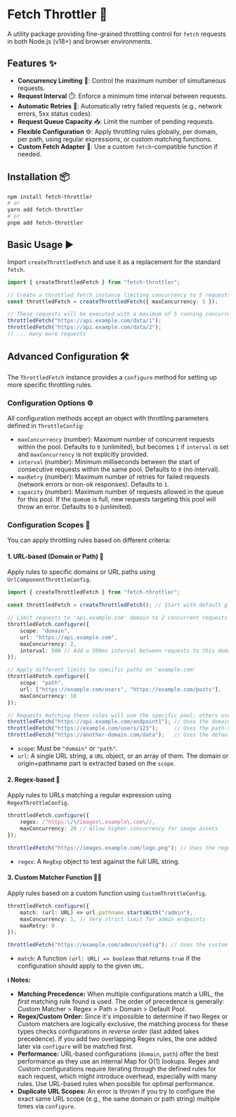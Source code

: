 # Fetch Throttler 🚀

A utility package providing fine-grained throttling control for `fetch` requests in both Node.js (v18+) and browser environments.

## Features ✨

*   **Concurrency Limiting** 🚦: Control the maximum number of simultaneous requests.
*   **Request Interval** ⏱️: Enforce a minimum time interval between requests.
*   **Automatic Retries** 🔄: Automatically retry failed requests (e.g., network errors, 5xx status codes).
*   **Request Queue Capacity** 📥: Limit the number of pending requests.
*   **Flexible Configuration** ⚙️: Apply throttling rules globally, per domain, per path, using regular expressions, or custom matching functions.
*   **Custom Fetch Adapter** 🔌: Use a custom `fetch`-compatible function if needed.

## Installation 📦

```bash
npm install fetch-throttler
# or
yarn add fetch-throttler
# or
pnpm add fetch-throttler
```

## Basic Usage ▶️

Import `createThrottledFetch` and use it as a replacement for the standard `fetch`.

```typescript
import { createThrottledFetch } from "fetch-throttler";

// Create a throttled fetch instance limiting concurrency to 5 requests globally
const throttledFetch = createThrottledFetch({ maxConcurrency: 5 });

// These requests will be executed with a maximum of 5 running concurrently
throttledFetch("https://api.example.com/data/1");
throttledFetch("https://api.example.com/data/2");
// ... many more requests
```

## Advanced Configuration 🛠️

The `ThrottledFetch` instance provides a `configure` method for setting up more specific throttling rules.

### Configuration Options ⚙️

All configuration methods accept an object with throttling parameters defined in `ThrottleConfig`:

*   `maxConcurrency` (number): Maximum number of concurrent requests within the pool. Defaults to `0` (unlimited), but becomes `1` if `interval` is set and `maxConcurrency` is not explicitly provided.
*   `interval` (number): Minimum milliseconds between the start of consecutive requests within the same pool. Defaults to `0` (no interval).
*   `maxRetry` (number): Maximum number of retries for failed requests (network errors or non-ok responses). Defaults to `1`.
*   `capacity` (number): Maximum number of requests allowed in the queue for this pool. If the queue is full, new requests targeting this pool will throw an error. Defaults to `0` (unlimited).

### Configuration Scopes 🎯

You can apply throttling rules based on different criteria:

#### 1. URL-based (Domain or Path) 🔗

Apply rules to specific domains or URL paths using `UrlComponentThrottleConfig`.

```typescript
import { createThrottledFetch } from "fetch-throttler";

const throttledFetch = createThrottledFetch(); // Start with default global settings

// Limit requests to 'api.example.com' domain to 2 concurrent requests
throttledFetch.configure({
    scope: "domain",
    url: "https://api.example.com",
    maxConcurrency: 2,
    interval: 500 // Add a 500ms interval between requests to this domain
});

// Apply different limits to specific paths on 'example.com'
throttledFetch.configure({
    scope: "path",
    url: ["https://example.com/users", "https://example.com/posts"],
    maxConcurrency: 10
});

// Requests matching these rules will use the specific pool; others use the default pool.
throttledFetch("https://api.example.com/endpoint1"); // Uses the domain-specific pool
throttledFetch("https://example.com/users/123");     // Uses the path-specific pool
throttledFetch("https://another-domain.com/data");   // Uses the default global pool (or a pool based on default scope)
```

*   `scope`: Must be `"domain"` or `"path"`.
*   `url`: A single URL string, a `URL` object, or an array of them. The domain or origin+pathname part is extracted based on the `scope`.

#### 2. Regex-based 🧩

Apply rules to URLs matching a regular expression using `RegexThrottleConfig`.

```typescript
throttledFetch.configure({
    regex: /^https:\/\/images\.example\.com\//,
    maxConcurrency: 20 // Allow higher concurrency for image assets
});

throttledFetch("https://images.example.com/logo.png"); // Uses the regex-based pool
```

*   `regex`: A `RegExp` object to test against the full URL string.

#### 3. Custom Matcher Function 🧑‍💻

Apply rules based on a custom function using `CustomThrottleConfig`.

```typescript
throttledFetch.configure({
    match: (url: URL) => url.pathname.startsWith("/admin"),
    maxConcurrency: 1, // Very strict limit for admin endpoints
    maxRetry: 0
});

throttledFetch("https://example.com/admin/config"); // Uses the custom matcher pool
```

*   `match`: A function `(url: URL) => boolean` that returns `true` if the configuration should apply to the given `URL`.

**ℹ️ Notes:**
*   **Matching Precedence:** When multiple configurations match a URL, the *first* matching rule found is used. The order of precedence is generally: Custom Matcher > Regex > Path > Domain > Default Pool.
*   **Regex/Custom Order:** Since it's impossible to determine if two Regex or Custom matchers are logically exclusive, the matching process for these types checks configurations in *reverse order* (last added takes precedence). If you add two overlapping Regex rules, the one added later via `configure` will be matched first.
*   **Performance:** URL-based configurations (`domain`, `path`) offer the best performance as they use an internal Map for O(1) lookups. Regex and Custom configurations require iterating through the defined rules for each request, which might introduce overhead, especially with many rules. Use URL-based rules when possible for optimal performance.
*   **Duplicate URL Scopes:** An error is thrown if you try to configure the exact same URL scope (e.g., the same domain or path string) multiple times via `configure`.